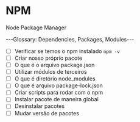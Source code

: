 # NPM

Node Package Manager

---Glossary: Dependencies, Packages, Modules---

- [ ] Verificar se temos o npm instalado `npm -v`
- [ ] Criar nosso próprio pacote
- [ ] O que é o arquivo package.json
- [ ] Utilizar módulos de terceiros
- [ ] O que é diretório node_modules
- [ ] O que é arquivo package-lock.json
- [ ] Criar scripts para rodar com o npm
- [ ] Instalar pacote de maneira global
- [ ] Desinstalar pacotes
- [ ] Mudar versão de pacotes
